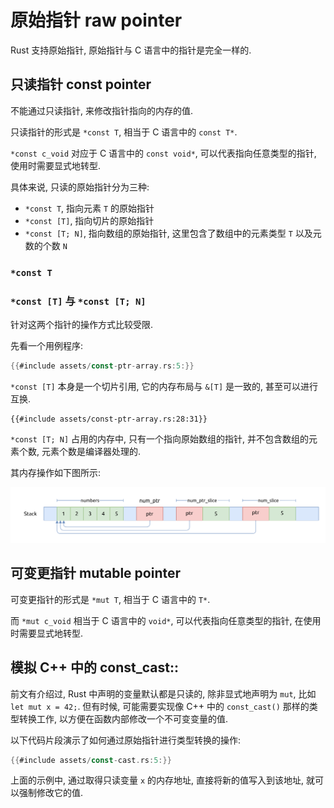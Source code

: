 # 原始指针 raw pointer

Rust 支持原始指针, 原始指针与 C 语言中的指针是完全一样的.

## 只读指针 const pointer

不能通过只读指针, 来修改指针指向的内存的值.

只读指针的形式是 `*const T`, 相当于 C 语言中的 `const T*`.

`*const c_void` 对应于 C 语言中的 `const void*`, 可以代表指向任意类型的指针, 使用时需要显式地转型.

具体来说, 只读的原始指针分为三种:

- `*const T`, 指向元素 `T` 的原始指针
- `*const [T]`, 指向切片的原始指针
- `*const [T; N]`, 指向数组的原始指针, 这里包含了数组中的元素类型 `T` 以及元数的个数 `N`

### `*const T`

### `*const [T]` 与 `*const [T; N]`

针对这两个指针的操作方式比较受限.

先看一个用例程序:

```rust
{{#include assets/const-ptr-array.rs:5:}}
```

`*const [T]` 本身是一个切片引用, 它的内存布局与 `&[T]` 是一致的, 甚至可以进行互换.

```rust, no_run
{{#include assets/const-ptr-array.rs:28:31}}
```

`*const [T; N]` 占用的内存中, 只有一个指向原始数组的指针, 并不包含数组的元素个数, 元素个数是编译器处理的.

其内存操作如下图所示:

![const ptr array](assets/const-ptr-array.svg)

## 可变更指针 mutable pointer

可变更指针的形式是 `*mut T`, 相当于 C 语言中的 `T*`.

而 `*mut c_void` 相当于 C 语言中的 `void*`, 可以代表指向任意类型的指针, 在使用时需要显式地转型.

## 模拟 C++ 中的 const_cast::<T>

前文有介绍过, Rust 中声明的变量默认都是只读的, 除非显式地声明为 `mut`, 比如 `let mut x = 42;`.
但有时候, 可能需要实现像 C++ 中的 `const_cast()` 那样的类型转换工作, 以方便在函数内部修改一个不可变变量的值.

以下代码片段演示了如何通过原始指针进行类型转换的操作:

```rust
{{#include assets/const-cast.rs:5:}}
```

上面的示例中, 通过取得只读变量 `x` 的内存地址, 直接将新的值写入到该地址, 就可以强制修改它的值.
